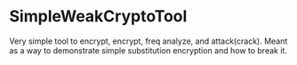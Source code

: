 # SimpleWeakCryptoTool
Very simple tool to encrypt, encrypt, freq analyze, and attack(crack).  Meant as a way to demonstrate simple substitution encryption and how to break it.
